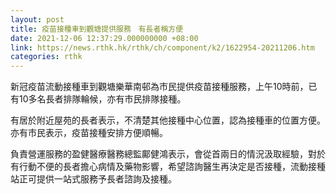 ```yaml
---
layout: post
title: 疫苗接種車到觀塘提供服務　有長者稱方便
date: 2021-12-06 12:37:29.000000000 +08:00
link: https://news.rthk.hk/rthk/ch/component/k2/1622954-20211206.htm
categories: rthk
---
```


新冠疫苗流動接種車到觀塘樂華南邨為市民提供疫苗接種服務，上午10時前，已有10多名長者排隊輪候，亦有市民排隊接種。

有居於附近屋苑的長者表示，不清楚其他接種中心位置，認為接種車的位置方便。亦有市民表示，疫苗接種安排方便順暢。

負責營運服務的盈健醫療醫務總監鄺健鴻表示，會從首兩日的情況汲取經驗，對於有行動不便的長者擔心病情及藥物影響，希望諮詢醫生再決定是否接種，流動接種站正可提供一站式服務予長者諮詢及接種。
